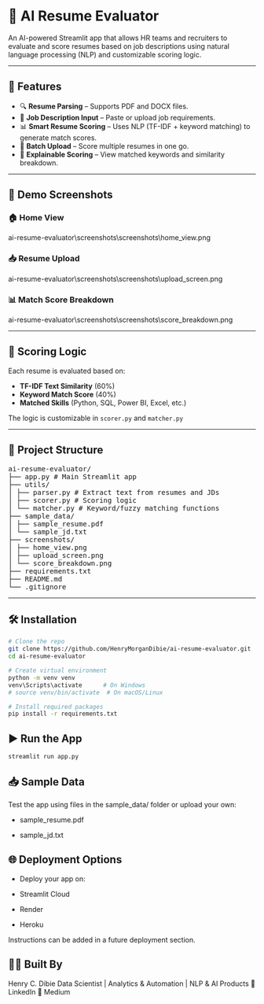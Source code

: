 # 🤖 AI Resume Evaluator

An AI-powered Streamlit app that allows HR teams and recruiters to evaluate and score resumes based on job descriptions using natural language processing (NLP) and customizable scoring logic.

---

## 🚀 Features

- 🔍 **Resume Parsing** – Supports PDF and DOCX files.
- 📝 **Job Description Input** – Paste or upload job requirements.
- 📊 **Smart Resume Scoring** – Uses NLP (TF-IDF + keyword matching) to generate match scores.
- 📂 **Batch Upload** – Score multiple resumes in one go.
- 🧠 **Explainable Scoring** – View matched keywords and similarity breakdown.

---

## 📸 Demo Screenshots

### 🏠 Home View
ai-resume-evaluator\screenshots\screenshots\home_view.png

### 📥 Resume Upload
ai-resume-evaluator\screenshots\screenshots\upload_screen.png

### 📊 Match Score Breakdown
ai-resume-evaluator\screenshots\screenshots\score_breakdown.png

---

## 🧠 Scoring Logic

Each resume is evaluated based on:
- **TF-IDF Text Similarity** (60%)
- **Keyword Match Score** (40%)
- **Matched Skills** (Python, SQL, Power BI, Excel, etc.)

The logic is customizable in `scorer.py` and `matcher.py`

---

## 📁 Project Structure
<pre lang="markdown">
ai-resume-evaluator/
├── app.py # Main Streamlit app
├── utils/
│ ├── parser.py # Extract text from resumes and JDs
│ ├── scorer.py # Scoring logic
│ └── matcher.py # Keyword/fuzzy matching functions
├── sample_data/
│ ├── sample_resume.pdf
│ └── sample_jd.txt
├── screenshots/
│ ├── home_view.png
│ ├── upload_screen.png
│ └── score_breakdown.png
├── requirements.txt
├── README.md
└── .gitignore
</pre>


---

## 🛠️ Installation

```bash
# Clone the repo
git clone https://github.com/HenryMorganDibie/ai-resume-evaluator.git
cd ai-resume-evaluator

# Create virtual environment
python -m venv venv
venv\Scripts\activate      # On Windows
# source venv/bin/activate  # On macOS/Linux

# Install required packages
pip install -r requirements.txt
```

## ▶️ Run the App
```
streamlit run app.py
```

## 📥 Sample Data
Test the app using files in the sample_data/ folder or upload your own:

- sample_resume.pdf

- sample_jd.txt

## 🌐 Deployment Options
- Deploy your app on:

- Streamlit Cloud

- Render

- Heroku

Instructions can be added in a future deployment section.

## 👨‍💻 Built By
Henry C. Dibie
Data Scientist | Analytics & Automation | NLP & AI Products
📎 LinkedIn
📰 Medium